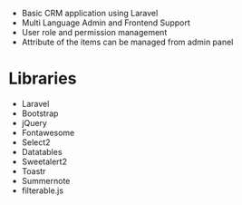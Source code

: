  - Basic CRM application using Laravel
 - Multi Language Admin and Frontend Support
 - User role and permission management
 - Attribute of the items can be managed from admin panel

# Libraries
- Laravel
- Bootstrap
- jQuery
- Fontawesome
- Select2
- Datatables
- Sweetalert2
- Toastr
- Summernote
- filterable.js
